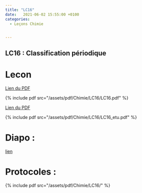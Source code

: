 ```yaml
---
title: "LC16"
date:   2021-06-02 15:55:00 +0100
categories:
  - Leçons Chimie

  
---
```


## LC16 : Classification périodique

# Lecon

[Lien du PDF](/assets/pdf/Chimie/LC16/LC16.pdf)

{% include pdf src="/assets/pdf/Chimie/LC16/LC16.pdf" %}

[Lien du PDF](/assets/pdf/Chimie/LC16/LC16_etu.pdf)

{% include pdf src="/assets/pdf/Chimie/LC16/LC16_etu.pdf" %}


# Diapo : 

<a href="/assets/pdf/Chimie/LC16/LC16.pptx" download>lien</a>

# Protocoles :

{% include pdf src="/assets/pdf/Chimie/LC16/" %}


